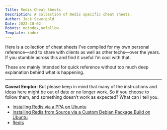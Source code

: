 ```yaml
---
Title: Redis Cheat Sheets
Description: A collection of Redis specific cheat sheets.
Author: Jack Szwergold
Date: 2022-10-02
Robots: noindex,nofollow
Template: index
---
```


Here is a collection of cheat sheets I’ve compiled for my own personal reference—and to share with clients as well as other techs—over the years. If you stumble across this and find it useful I’m cool with that.

These are mainly intended for quick reference without too much deep explanation behind what is happening.

***

**Caveat Emptor**: But please keep in mind that many of the instructions and ideas here might be out of date or no longer work. So if you choose to follow them, and something doesn’t work as expected? What can I tell you.

- [Installing Redis via a PPA on Ubuntu](redis/installing_redis_via_a_ppa_on_ubuntu)
- [Installing Redis from Source via a Custom Debian Package Build on Ubuntu](redis/installing_redis_from_source_via_a_custom_debian_package_build_on_ubuntu)
- [Redis](redis/redis)